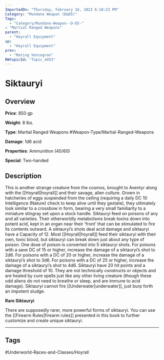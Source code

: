 ```yaml
---
ImportedOn: "Thursday, February 16, 2023 6:10:23 PM"
Category: "Mundane Weapon (D&D5)"
Tags:
  - "Category/Mundane-Weapon--D-D5-"
: "Martial Ranged Weapons"
parent:
  - "Hoyrall Equipment"
up:
  - "Hoyrall Equipment"
prev:
  - "Mating Vencegran"
RWtopicId: "Topic_4453"
---
```

# Siktauryi
## Overview
**Price**: 850 gp

**Weight**: 8 lbs.

**Type**: Martial Ranged Weapons
#Weapon-Type/Martial-Ranged-Weapons

**Damage**: 1d6 acid

**Properties**: Ammunition (40/60)

**Special**: Two-handed

## Description
This is another strange creature from the cosmos, brought to Aventyr along with the [[Hoyrall|hoyrall]] and their savage, alien culture. Grown in hatcheries of eggs suspended from the ceiling (requiring a daily DC 10 Intelligence (Nature) check to keep alive until they gestate), they ultimately look similar to a crossbow in form, bearing a very small familiarity to a miniature stingray set upon a stock handle. Siktauryi feed on poisons of any and all varieties. Their otherworldly metabolisms break toxins down into potent acid, kept in an organ near their ‘front’ that can be stimulated to fire its contents outward. A siktauryi’s shots deal acid damage and siktauryi have a Capacity of 12. Most [[Hoyrall|hoyrall]] feed their siktauryi with their own, toxic blood, but siktauryi can break down just about any type of poison. One dose of poison is converted into 5 siktauryi shots. For poisons with a save DC of 15 or higher, increase the damage of a siktauryi’s shot to 2d6. For poisons with a DC of 20 or higher, increase the damage of a siktauryi’s shot to 3d6. For poisons with a DC of 25 or higher, increase the damage of a siktauryi’s shot to 4d6. Siktauryi have 20 hit points and a damage threshold of 10. They are not technically constructs or objects and are healed by cure spells just like any other living creature (though these odd aliens do not need to breathe or sleep, and are immune to acid damage). Siktauryi cannot fire [[Underwater|underwater]], just burp forth an impotent sludge.

**Rare Siktauryi**

There are supposedly rarer, more powerful forms of siktauryi. You can use the [[Firearm Rules|firearm rules]] presented in this book to further customize and create unique siktauryi.


---
## Tags
#Underworld-Races-and-Classes/Hoyrall

